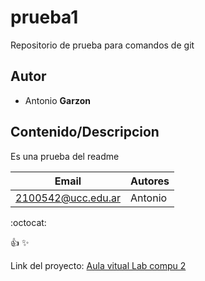 # prueba1
Repositorio de prueba para comandos de git

## Autor 
* Antonio **Garzon**


## Contenido/Descripcion 
Es una prueba del readme

| Email | Autores |
|-------|---------|
|2100542@ucc.edu.ar| Antonio|

:octocat:

:+1:
:sparkles:

Link del proyecto: [Aula vitual Lab compu 2](https://campusvirtual.ucc.edu.ar/course/view.php?id=6694)
